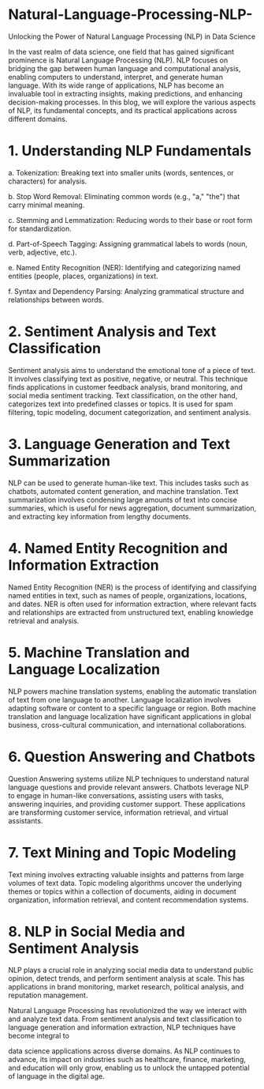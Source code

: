 # Natural-Language-Processing-NLP-

Unlocking the Power of Natural Language Processing (NLP) in Data Science


In the vast realm of data science, one field that has gained significant prominence is Natural Language Processing (NLP). NLP focuses on bridging the gap between human language and computational analysis, enabling computers to understand, interpret, and generate human language. With its wide range of applications, NLP has become an invaluable tool in extracting insights, making predictions, and enhancing decision-making processes. In this blog, we will explore the various aspects of NLP, its fundamental concepts, and its practical applications across different domains.

# 1. Understanding NLP Fundamentals

a. Tokenization: Breaking text into smaller units (words, sentences, or characters) for analysis.

b. Stop Word Removal: Eliminating common words (e.g., "a," "the") that carry minimal meaning.

c. Stemming and Lemmatization: Reducing words to their base or root form for standardization.

d. Part-of-Speech Tagging: Assigning grammatical labels to words (noun, verb, adjective, etc.).

e. Named Entity Recognition (NER): Identifying and categorizing named entities (people, places, organizations) in text.

f. Syntax and Dependency Parsing: Analyzing grammatical structure and relationships between words.

# 2. Sentiment Analysis and Text Classification

Sentiment analysis aims to understand the emotional tone of a piece of text. It involves classifying text as positive, negative, or neutral. This technique finds applications in customer feedback analysis, brand monitoring, and social media sentiment tracking. Text classification, on the other hand, categorizes text into predefined classes or topics. It is used for spam filtering, topic modeling, document categorization, and sentiment analysis.

# 3. Language Generation and Text Summarization

NLP can be used to generate human-like text. This includes tasks such as chatbots, automated content generation, and machine translation. Text summarization involves condensing large amounts of text into concise summaries, which is useful for news aggregation, document summarization, and extracting key information from lengthy documents.

# 4. Named Entity Recognition and Information Extraction

Named Entity Recognition (NER) is the process of identifying and classifying named entities in text, such as names of people, organizations, locations, and dates. NER is often used for information extraction, where relevant facts and relationships are extracted from unstructured text, enabling knowledge retrieval and analysis.

# 5. Machine Translation and Language Localization

NLP powers machine translation systems, enabling the automatic translation of text from one language to another. Language localization involves adapting software or content to a specific language or region. Both machine translation and language localization have significant applications in global business, cross-cultural communication, and international collaborations.

# 6. Question Answering and Chatbots

Question Answering systems utilize NLP techniques to understand natural language questions and provide relevant answers. Chatbots leverage NLP to engage in human-like conversations, assisting users with tasks, answering inquiries, and providing customer support. These applications are transforming customer service, information retrieval, and virtual assistants.

# 7. Text Mining and Topic Modeling

Text mining involves extracting valuable insights and patterns from large volumes of text data. Topic modeling algorithms uncover the underlying themes or topics within a collection of documents, aiding in document organization, information retrieval, and content recommendation systems.

# 8. NLP in Social Media and Sentiment Analysis

NLP plays a crucial role in analyzing social media data to understand public opinion, detect trends, and perform sentiment analysis at scale. This has applications in brand monitoring, market research, political analysis, and reputation management.


Natural Language Processing has revolutionized the way we interact with and analyze text data. From sentiment analysis and text classification to language generation and information extraction, NLP techniques have become integral to

 data science applications across diverse domains. As NLP continues to advance, its impact on industries such as healthcare, finance, marketing, and education will only grow, enabling us to unlock the untapped potential of language in the digital age.
